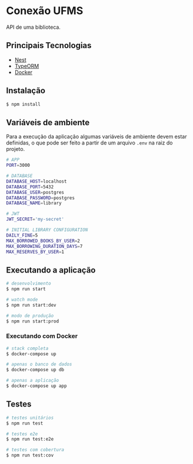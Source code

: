 # Conexão UFMS

API de uma biblioteca.

## Principais Tecnologias

- [Nest](https://nestjs.com/)
- [TypeORM](https://typeorm.io/)
- [Docker](https://www.docker.com/)

## Instalação

```bash
$ npm install
```

## Variáveis de ambiente

Para a execução da aplicação algumas variáveis de ambiente devem estar definidas, o que pode ser feito a partir de um arquivo `.env` na raiz do projeto.

```bash
# APP
PORT=3000

# DATABASE
DATABASE_HOST=localhost
DATABASE_PORT=5432
DATABASE_USER=postgres
DATABASE_PASSWORD=postgres
DATABASE_NAME=library

# JWT
JWT_SECRET='my-secret'

# INITIAL LIBRARY CONFIGURATION
DAILY_FINE=5
MAX_BORROWED_BOOKS_BY_USER=2
MAX_BORROWING_DURATION_DAYS=7
MAX_RESERVES_BY_USER=1
```

## Executando a aplicação

```bash
# desenvolvimento
$ npm run start

# watch mode
$ npm run start:dev

# modo de produção
$ npm run start:prod
```

### Executando com Docker

```bash
# stack completa
$ docker-compose up

# apenas o banco de dados
$ docker-compose up db

# apenas a aplicação
$ docker-compose up app
```

## Testes

```bash
# testes unitários
$ npm run test

# testes e2e
$ npm run test:e2e

# testes com cobertura
$ npm run test:cov
```

